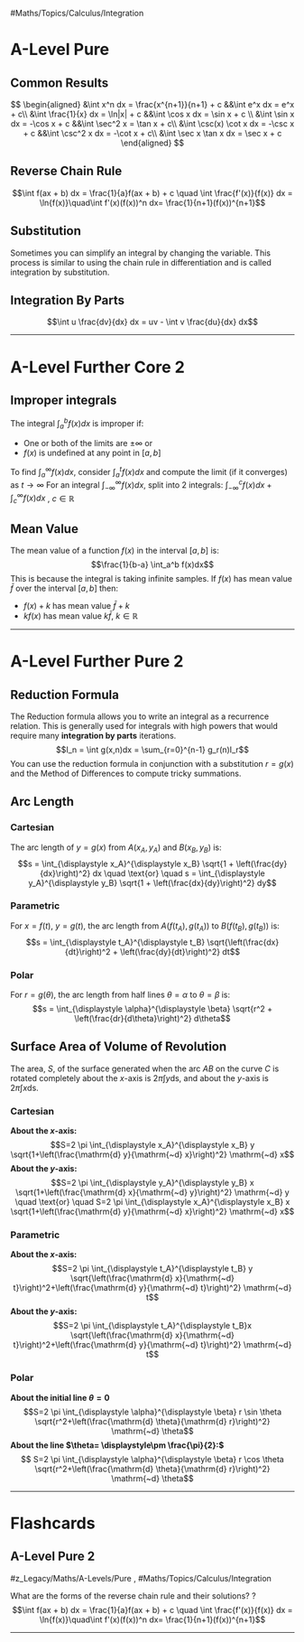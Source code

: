 #Maths/Topics/Calculus/Integration

# A-Level Pure
## Common Results
$$
\begin{aligned}
&\int x^n dx = \frac{x^{n+1}}{n+1} + c &&\int e^x dx = e^x + c\\
&\int \frac{1}{x} dx = \ln|x| + c &&\int \cos x dx = \sin x + c \\
&\int \sin x dx = -\cos x + c &&\int \sec^2 x = \tan x + c\\
&\int \csc(x) \cot x dx = -\csc x + c &&\int \csc^2 x dx = -\cot x + c\\
&\int \sec x \tan x dx = \sec x + c
\end{aligned}
$$
## Reverse Chain Rule
 $$\int f(ax + b) dx = \frac{1}{a}f(ax + b) + c \quad \int \frac{f'(x)}{f(x)} dx = \ln{f(x)}\quad\int f'(x)(f(x))^n dx= \frac{1}{n+1}(f(x))^{n+1}$$ 
## Substitution
Sometimes you can simplify an integral by changing the variable. This process is similar to using the chain rule in differentiation and is called integration by substitution.
## Integration By Parts
$$\int u \frac{dv}{dx} dx = uv - \int v \frac{du}{dx} dx$$

---
# A-Level Further Core 2
## Improper integrals
The integral $\int_a^b f(x)dx$ is improper if:
- One or both of the limits are $\pm \infty$ or
- $f(x)$ is undefined at any point in $[a,b]$

To find $\int_a^\infty f(x)dx$, consider $\int_a^t f(x)dx$ and compute the limit (if it converges) as $t \to \infty$
For an integral $\int_{-\infty}^{\infty} f(x)dx$, split into 2 integrals: $\int_{-\infty}^c f(x)dx + \int_c^{\infty} f(x)dx$ , $c \in \mathbb{R}$
## Mean Value
The mean value of a function $f(x)$ in the interval $[a,b]$ is:
$$\frac{1}{b-a} \int_a^b f(x)dx$$
This is because the integral is taking infinite samples.
If $f(x)$ has mean value $\bar{f}$ over the interval $[a,b]$ then:
- $f(x) + k$ has mean value $\bar{f} + k$
- $kf(x)$ has mean value $k\bar{f}$, $k \in \mathbb{R}$

---
# A-Level Further Pure 2
## Reduction Formula
The Reduction formula allows you to write an integral as a recurrence relation. This is generally used for integrals with high powers that would require many **integration by parts** iterations.
$$I_n = \int g(x,n)dx = \sum_{r=0}^{n-1} g_r(n)I_r$$
You can use the reduction formula in conjunction with a substitution $r = g(x)$ and the Method of Differences to compute tricky summations.

## Arc Length
### Cartesian
The arc length of $y = g(x)$ from $A(x_A, y_A)$ and $B(x_B, y_B)$ is: $$s = \int_{\displaystyle x_A}^{\displaystyle x_B} \sqrt{1 + \left(\frac{dy}{dx}\right)^2} dx \quad \text{or} \quad s = \int_{\displaystyle y_A}^{\displaystyle y_B} \sqrt{1 + \left(\frac{dx}{dy}\right)^2} dy$$
### Parametric
For $x = f(t)$, $y = g(t)$, the arc length from $A(f(t_A), g(t_A))$ to $B(f(t_B), g(t_B))$ is: $$s = \int_{\displaystyle t_A}^{\displaystyle t_B} \sqrt{\left(\frac{dx}{dt}\right)^2 + \left(\frac{dy}{dt}\right)^2} dt$$
### Polar
For $r = g(\theta)$, the arc length from half lines $\theta = \alpha$ to $\theta = \beta$ is: $$s = \int_{\displaystyle \alpha}^{\displaystyle \beta} \sqrt{r^2 + \left(\frac{dr}{d\theta}\right)^2} d\theta$$
## Surface Area of Volume of Revolution
The area, $S$, of the surface generated when the arc $A B$ on the curve $C$ is rotated completely about the $x$-axis is $2 \pi \int y \mathrm{ds}$, and about the $y$-axis is $2 \pi \int x \mathrm{ds}$.
### Cartesian
**About the $x$-axis:** $$S=2 \pi \int_{\displaystyle x_A}^{\displaystyle x_B} y \sqrt{1+\left(\frac{\mathrm{d} y}{\mathrm{~d} x}\right)^2} \mathrm{~d} x$$
**About the $y$-axis:** $$S=2 \pi \int_{\displaystyle y_A}^{\displaystyle y_B} x \sqrt{1+\left(\frac{\mathrm{d} x}{\mathrm{~d} y}\right)^2} \mathrm{~d} y \quad \text{or} \quad S=2 \pi \int_{\displaystyle x_A}^{\displaystyle x_B} x \sqrt{1+\left(\frac{\mathrm{d} y}{\mathrm{~d} x}\right)^2} \mathrm{~d} x$$
### Parametric
**About the $x$-axis:** $$S=2 \pi \int_{\displaystyle t_A}^{\displaystyle t_B} y \sqrt{\left(\frac{\mathrm{d} x}{\mathrm{~d} t}\right)^2+\left(\frac{\mathrm{d} y}{\mathrm{~d} t}\right)^2} \mathrm{~d} t$$
**About the $y$-axis:** $$S=2 \pi \int_{\displaystyle t_A}^{\displaystyle t_B}x \sqrt{\left(\frac{\mathrm{d} x}{\mathrm{~d} t}\right)^2+\left(\frac{\mathrm{d} y}{\mathrm{~d} t}\right)^2} \mathrm{~d} t$$
### Polar
**About the initial line $\theta = 0$**  $$S=2 \pi \int_{\displaystyle \alpha}^{\displaystyle \beta} r \sin \theta \sqrt{r^2+\left(\frac{\mathrm{d} \theta}{\mathrm{d} r}\right)^2} \mathrm{~d} \theta$$
**About the line $\theta= \displaystyle\pm \frac{\pi}{2}:$** $$ S=2 \pi \int_{\displaystyle \alpha}^{\displaystyle \beta} r \cos \theta \sqrt{r^2+\left(\frac{\mathrm{d} \theta}{\mathrm{d} r}\right)^2} \mathrm{~d} \theta$$

---
# Flashcards
## A-Level Pure 2
#z_Legacy/Maths/A-Levels/Pure , #Maths/Topics/Calculus/Integration 

What are the forms of the reverse chain rule and their solutions?
?
 $$\int f(ax + b) dx = \frac{1}{a}f(ax + b) + c \quad \int \frac{f'(x)}{f(x)} dx = \ln{f(x)}\quad\int f'(x)(f(x))^n dx= \frac{1}{n+1}(f(x))^{n+1}$$

---